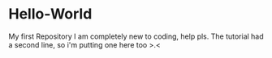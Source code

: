 # Hello-World
My first Repository
I am completely new to coding, help pls.
The tutorial had a second line, so i'm putting one here too >.<
